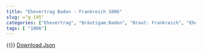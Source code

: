 ```yaml
---
title: "Ehevertrag Baden - Frankreich 1806"
slug: ="g-195"
categories: ["Ehevertrag", "Bräutigam:Baden", "Braut: Frankreich", "Eheschließung vollzogen?:Ja", "verschiedenkonfessionelle Ehe?:Ja", "Dynastie Bräutigam:Zähringer", "Akteur Bräutigam:Zähringen", "Akteur Braut:Bonaparte", "Textbezug?:nein", "Ständisch?:nein", "Ratifikation?:ja", "Sonstiges?:ja", "Bräutigam:Baden", "Braut: Frankreich"]
tags: [ "1806"]
---
```

<!--more-->
{{<v165>}}
[Download Json](/vertraege/vertrag-195.json)